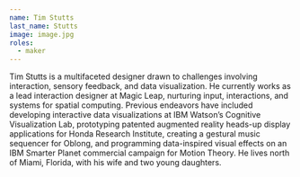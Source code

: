 ```yaml
---
name: Tim Stutts
last_name: Stutts
image: image.jpg
roles:
  - maker
---
```

Tim Stutts is a multifaceted designer drawn to challenges involving interaction, sensory feedback, and data visualization. He currently works as a lead interaction designer at Magic Leap, nurturing input, interactions, and systems for spatial computing. Previous endeavors have included developing interactive data visualizations at IBM Watson’s Cognitive Visualization Lab, prototyping patented augmented reality heads-up display applications for Honda Research Institute, creating a gestural music sequencer for Oblong, and programming data-inspired visual effects on an IBM Smarter Planet commercial campaign for Motion Theory. He lives north of Miami, Florida, with his wife and two young daughters.